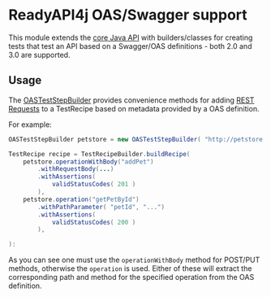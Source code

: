 # ReadyAPI4j OAS/Swagger support

This module extends the [core Java API](../core) with builders/classes for creating tests that test an API based on a 
Swagger/OAS definitions - both 2.0 and 3.0 are supported. 

## Usage

The [OASTestStepBuilder](https://smartbear.github.io/readyapi4j/apidocs/index.html?com/smartbear/readyapi4j/oas/OASTestStepBuilder.html)
provides convenience methods for adding [REST Requests](../core/README.md#rest-requests) to a TestRecipe based on 
metadata provided by a OAS definition. 

For example:

```java
OASTestStepBuilder petstore = new OASTestStepBuilder( "http://petstore.swagger.io/v2/swagger.json" );

TestRecipe recipe = TestRecipeBuilder.buildRecipe(  
    petstore.operationWithBody("addPet")
        .withRequestBody(...)
        .withAssertions(
            validStatusCodes( 201 )
        ),
    petstore.operation("getPetById")
        .withPathParameter( "petId", "...")
        .withAssertions(
            validStatusCodes( 200 )
        ),

):
```

As you can see one must use the `operationWithBody` method for POST/PUT methods, otherwise the `operation` is used. Either of
these will extract the corresponding path and method for the specified operation from the OAS definition.